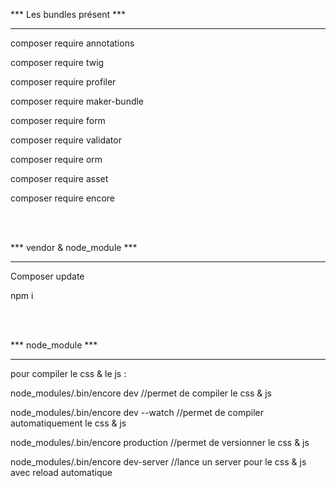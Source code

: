 *** Les bundles présent ***
*********************
<p>composer require annotations</p>
<p>composer require twig</p>
<p>composer require profiler</p>
<p>composer require maker-bundle</p>
<p>composer require form</p>
<p>composer require validator</p>
<p>composer require orm</p>
<p>composer require asset</p>
<p>composer require encore</p>

<br/>
<br/>

*** vendor & node_module ***
*********************
<p>Composer update</p>
<p>npm i</p>

<br/>
<br/>

*** node_module ***
*********************
<p>pour compiler le css & le js :</p>
<p>node_modules/.bin/encore dev //permet de compiler le css & js</p>
<p>node_modules/.bin/encore dev --watch //permet de compiler automatiquement le css & js</p>
<p>node_modules/.bin/encore production //permet de versionner le css & js</p>
<p>node_modules/.bin/encore dev-server //lance un server pour le css & js avec reload automatique</p>
